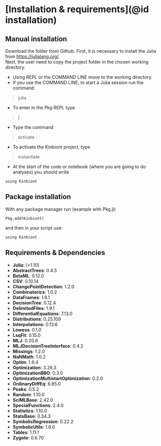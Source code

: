 # [Installation & requirements](@id installation)

## Manual installation
Download the folder from Github. 
First, it is necessary to install the Julia from https://julialang.org/.   
Next, the user need to copy the project folder in the chosen working directory. 

- Using REPL or the COMMAND LINE move to the working directory.  
- If you use the COMMAND LINE, to start a Julia session run the command:

> julia

- To enter in the Pkg REPL  type 

>]  

- Type the command 
> activate .

- To activate the Kinbiont project, type
> instantiate

- At the start of the code or notebook (where you are going to do analyses) you should write 

```
using Kinbiont
```

## Package installation

With any package manager run (example with Pkg.jl)
```
Pkg.add(Kinbiont)
```
and then in your script use:

```
using Kinbiont
```
## Requirements & Dependencies

- **Julia**: (>1.10)
- **AbstractTrees**: 0.4.5
- **BetaML**: 0.12.0
- **CSV**: 0.10.14
- **ChangePointDetection**: 1.2.0
- **Combinatorics**: 1.0.2
- **DataFrames**: 1.6.1
- **DecisionTree**: 0.12.4
- **DelimitedFiles**: 1.9.1
- **DifferentialEquations**: 7.13.0
- **Distributions**: 0.25.109
- **Interpolations**: 0.13.6
- **Lowess**: 0.1.0
- **LsqFit**: 0.15.0
- **MLJ**: 0.20.6
- **MLJDecisionTreeInterface**: 0.4.2
- **Missings**: 1.2.0
- **NaNMath**: 1.0.2
- **Optim**: 1.9.4
- **Optimization**: 3.26.3
- **OptimizationBBO**: 0.3.0
- **OptimizationMultistartOptimization**: 0.2.0
- **OrdinaryDiffEq**: 6.85.0
- **Peaks**: 0.5.2
- **Random**: 1.10.0
- **SciMLBase**: 2.42.0
- **SpecialFunctions**: 2.4.0
- **Statistics**: 1.10.0
- **StatsBase**: 0.34.3
- **SymbolicRegression**: 0.22.2
- **SymbolicUtils**: 1.6.0
- **Tables**: 1.11.1
- **Zygote**: 0.6.70



